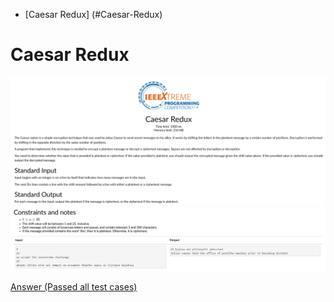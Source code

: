 - [Caesar Redux] (#Caesar-Redux)


# Caesar Redux

![Alt text](Images/Caesar%20Redux%201.png)
![Alt text](Images/Caesar%20Redux%202.png)

[Answer (Passed all test cases)](Codes/caesarredux.py)